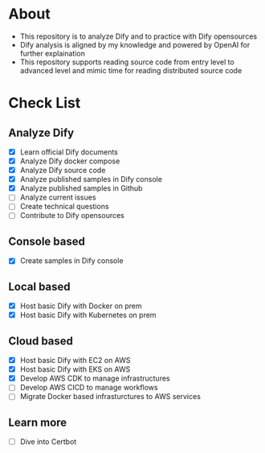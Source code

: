 # About
- This repository is to analyze Dify and to practice with Dify opensources
- Dify analysis is aligned by my knowledge and powered by OpenAI for further explaination
- This repository supports reading source code from entry level to advanced level and mimic time for reading distributed source code
  
# Check List
## Analyze Dify
- [x] Learn official Dify documents
- [x] Analyze Dify docker compose
- [x] Analyze Dify source code
- [x] Analyze published samples in Dify console
- [x] Analyze published samples in Github
- [ ] Analyze current issues
- [ ] Create technical questions
- [ ] Contribute to Dify opensources
## Console based
- [x] Create samples in Dify console
## Local based
- [x] Host basic Dify with Docker on prem
- [x] Host basic Dify with Kubernetes on prem
## Cloud based
- [x] Host basic Dify with EC2 on AWS
- [x] Host basic Dify with EKS on AWS
- [x] Develop AWS CDK to manage infrastructures
- [ ] Develop AWS CICD to manage workflows
- [ ] Migrate Docker based infrasturctures to AWS services
## Learn more
- [ ] Dive into Certbot
